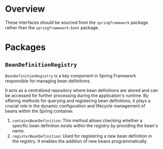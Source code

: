 # Overview
These interfaces should be sourced from the `springframework` package rather than the `springframework:boot` package.

# Packages

## `BeanDefinitionRegistry`
`BeanDefinitionRegistry` is a key component in Spring Framework responsible for managing bean definitions.

It acts as a centralized repository where bean definitions are stored and can be accessed for further processing during the application's runtime. By offering methods for querying and registering bean definitions, it plays a crucial role in the dynamic configuration and lifecycle management of beans within the Spring container.

1. `containsBeanDefinition`: This method allows checking whether a specific bean definition exists within the registry by providing the bean's name.
2. `registerBeanDefinition`: Used for registering a new bean definition in the registry. It enables the addition of new beans programmatically.
